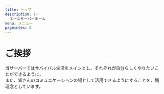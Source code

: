 ```yaml
---
title: トップ
description: |-
  エースサーバーホーム
menu: メニュー
pageindex: 0
---
```

# ご挨拶
当サーバーではサバイバル生活をメインとし、それぞれが自分らしくやりたいことができるように、  
また、皆さんのコミュニケーションの場として活用できるようにすることを、鯖理念としています。

